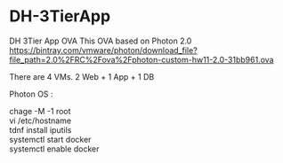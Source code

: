 # DH-3TierApp
DH 3Tier App OVA
This OVA based on Photon 2.0
https://bintray.com/vmware/photon/download_file?file_path=2.0%2FRC%2Fova%2Fphoton-custom-hw11-2.0-31bb961.ova

There are 4 VMs. 2 Web + 1 App + 1 DB

Photon OS :
 
chage -M -1 root <br>
vi /etc/hostname <br>
tdnf install iputils <br>
systemctl start docker <br>
systemctl enable docker



